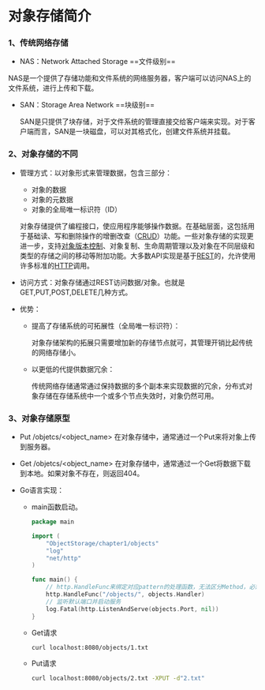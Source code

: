 # 对象存储简介

### 1、传统网络存储

*  NAS：Network Attached Storage	==文件级别== 

  NAS是一个提供了存储功能和文件系统的网络服务器，客户端可以访问NAS上的文件系统，进行上传和下载。

* SAN：Storage Area Network      ==块级别== 

  SAN是只提供了块存储，对于文件系统的管理直接交给客户端来实现。对于客户端而言，SAN是一块磁盘，可以对其格式化，创建文件系统并挂载。

  

### 2、对象存储的不同

* 管理方式：以对象形式来管理数据，包含三部分：

  * 对象的数据
  * 对象的元数据
  * 对象的全局唯一标识符（ID）

  对象存储提供了编程接口，使应用程序能够操作数据。在基础层面，这包括用于基础读、写和删除操作的增删改查（[CRUD](https://zh.wikipedia.org/wiki/增刪查改)）功能。一些对象存储的实现更进一步，支持[对象版本控制](https://zh.wikipedia.org/w/index.php?title=对象版本控制&action=edit&redlink=1)、对象复制、生命周期管理以及对象在不同层级和类型的存储之间的移动等附加功能。大多数API实现是基于[REST](https://zh.wikipedia.org/wiki/表现层状态转换)的，允许使用许多标准的[HTTP](https://zh.wikipedia.org/wiki/HTTP)调用。

* 访问方式：对象存储通过REST访问数据/对象。也就是GET,PUT,POST,DELETE几种方式。

* 优势：

  * 提高了存储系统的可拓展性（全局唯一标识符）：

    对象存储架构的拓展只需要增加新的存储节点就可，其管理开销比起传统的网络存储小。

  * 以更低的代提供数据冗余：

    传统网络存储通常通过保持数据的多个副本来实现数据的冗余，分布式对象存储在存储系统中一个或多个节点失效时，对象仍然可用。

    

### 3、对象存储原型

* Put /objetcs/<object_name> 在对象存储中，通常通过一个Put来将对象上传到服务器。

* Get /objetcs/<object_name> 在对象存储中，通常通过一个Get将数据下载到本地。如果对象不存在，则返回404。

* Go语言实现：

  * main函数启动。

    ```go
    package main
    
    import (
    	"ObjectStorage/chapter1/objects"
    	"log"
    	"net/http"
    )
    
    func main() {
    	// http.HandleFunc来绑定对应pattern的处理函数，无法区分Method，必须自己编码区分
    	http.HandleFunc("/objects/", objects.Handler)
    	// 监听默认端口并启动服务
    	log.Fatal(http.ListenAndServe(objects.Port, nil))
    }
    ```

    

  * Get请求

    ```sh
    curl localhost:8080/objects/1.txt
    ```

  * Put请求

    ```sh
    curl localhost:8080/objects/2.txt -XPUT -d"2.txt"
    ```

    

